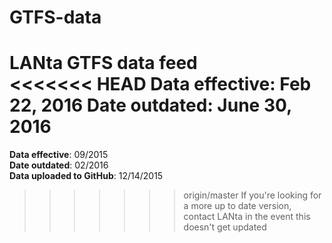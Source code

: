 # GTFS-data
LANta GTFS data feed  
<<<<<<< HEAD
**Data effective**: Feb 22, 2016
**Date outdated**: June 30, 2016  
=======
**Data effective**: 09/2015  
**Date outdated**: 02/2016  
**Data uploaded to GitHub**: 12/14/2015  
>>>>>>> origin/master
If you're looking for a more up to date version, contact LANta in the event this doesn't get updated
